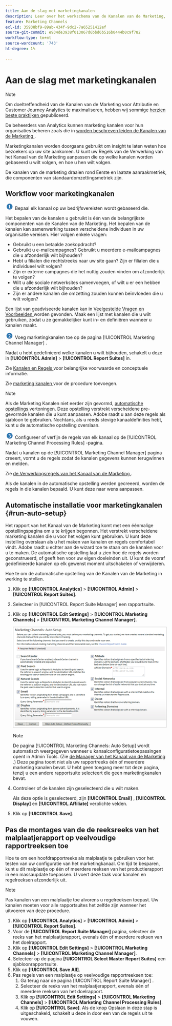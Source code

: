 ```yaml
---
title: Aan de slag met marketingkanalen
description: Leer over het werkschema van de Kanalen van de Marketing, de automatische opstelling, en hoe te om de montages van de reeks van het malplaatjerapport op veelvoudige rapportreeksen toe te passen.
feature: Marketing Channels
exl-id: 35938bf9-89ab-434f-9dc2-7a65251412ef
source-git-commit: e934de3938f013067d6bbd6b516b0444b0c9f782
workflow-type: tm+mt
source-wordcount: '743'
ht-degree: 1%

---
```


# Aan de slag met marketingkanalen

>[!NOTE]
>
>Om doeltreffendheid van de Kanalen van de Marketing voor Attributie en Customer Journey Analytics te maximaliseren, hebben wij sommige [ herzien beste praktijken ](/help/components/c-marketing-channels/mchannel-best-practices.md) gepubliceerd.
>
>De beheerders van Analytics kunnen marketing kanalen voor hun organisaties beheren zoals die in [ worden beschreven leiden de Kanalen van de Marketing ](/help/admin/tools/manage-rs/edit-settings/marketing-channels/c-channels.md).

Marketingkanalen worden doorgaans gebruikt om insight te laten weten hoe bezoekers op uw site aankomen. U kunt uw Regels van de Verwerking van het Kanaal van de Marketing aanpassen die op welke kanalen worden gebaseerd u wilt volgen, en hoe u hen wilt volgen.

De kanalen van de marketing draaien rond Eerste en laatste aanraakmetriek, die componenten van standaardomzettingsmetriek zijn.

## Workflow voor marketingkanalen

![](assets/step1_icon.png) Bepaal elk kanaal op uw bedrijfsvereisten wordt gebaseerd die.

Het bepalen van de kanalen u gebruikt is één van de belangrijkste componenten van de Kanalen van de Marketing. Het bepalen van de kanalen kan samenwerking tussen verscheidene individuen in uw organisatie vereisen. Hier volgen enkele vragen:

* Gebruikt u een betaalde zoekopdracht?
* Gebruikt u e-mailcampagnes? Gebruikt u meerdere e-mailcampagnes die u afzonderlijk wilt bijhouden?
* Hebt u filialen die rechtstreeks naar uw site gaan? Zijn er filialen die u individueel wilt volgen?
* Zijn er externe campagnes die het nuttig zouden vinden om afzonderlijk te volgen?
* Wilt u alle sociale netwerksites samenvoegen, of wilt u er een hebben die u afzonderlijk wilt bijhouden?
* Zijn er andere kanalen die omzetting zouden kunnen beïnvloeden die u wilt volgen?

Een lijst van geadviseerde kanalen kan in [ Veelgestelde Vragen en Voorbeelden ](/help/components/c-marketing-channels/c-faq.md) worden gevonden. Maak een lijst met kanalen die u wilt gebruiken, zodat u ze gemakkelijker kunt in- en definiëren wanneer u kanalen maakt.

![](assets/step2_icon.png) Voeg marketingkanalen toe op de pagina [!UICONTROL Marketing Channel Manager] .

Nadat u hebt gedefinieerd welke kanalen u wilt bijhouden, schakelt u deze in **[!UICONTROL Admin]** > **[!UICONTROL Report Suites]** in.

Zie [ Kanalen en Regels ](/help/admin/tools/manage-rs/edit-settings/marketing-channels/c-channels.md) voor belangrijke voorwaarde en conceptuele informatie.

Zie [ marketing kanalen ](/help/admin/tools/manage-rs/edit-settings/marketing-channels/c-channels.md) voor de procedure toevoegen.

>[!NOTE]
>
>Als de Marketing Kanalen niet eerder zijn gevormd, [ automatische opstellings ](/help/components/c-marketing-channels/c-getting-started-mchannel.md) vertoningen. Deze opstelling verstrekt verscheidene pre-gevormde kanalen die u kunt aanpassen. Adobe raadt u aan deze regels als sjabloon te gebruiken. Nochtans, als u reeds stevige kanaaldefinities hebt, kunt u de automatische opstelling overslaan.

![](assets/step3_icon.png) Configureer of verfijn de regels van elk kanaal op de [!UICONTROL Marketing Channel Processing Rules] -pagina.

Nadat u kanalen op de [!UICONTROL Marketing Channel Manager] pagina creeert, vormt u de regels zodat de kanalen gegevens kunnen terugwinnen en melden.

Zie [ de Verwerkingsregels van het Kanaal van de Marketing ](/help/admin/tools/manage-rs/edit-settings/marketing-channels/mc-proc-rules.md).

Als de kanalen in de automatische opstelling werden gecreeerd, worden de regels in die kanalen bepaald. U kunt deze naar wens aanpassen.

## Automatische installatie voor marketingkanalen {#run-auto-setup}

Het rapport van het Kanaal van de Marketing komt met een éénmalige opstellingspagina om u te krijgen begonnen. Het verstrekt verscheidene marketing kanalen die u voor het volgen kunt gebruiken. U kunt deze instelling overslaan als u het maken van kanalen en regels comfortabel vindt. Adobe raadt u echter aan de wizard toe te staan om de kanalen voor u te maken. De automatische opstelling laat u zien hoe de regels worden geconstrueerd, of geeft hen voor uw eigen doeleinden uit. U kunt de vooraf gedefinieerde kanalen op elk gewenst moment uitschakelen of verwijderen.

Hoe te om de automatische opstelling van de Kanalen van de Marketing in werking te stellen.

1. Klik op **[!UICONTROL Analytics]** > **[!UICONTROL Admin]** > **[!UICONTROL Report Suites]**.
1. Selecteer in [!UICONTROL Report Suite Manager] een rapportsuite.
1. Klik op **[!UICONTROL Edit Settings]** > **[!UICONTROL Marketing Channels]** > **[!UICONTROL Marketing Channel Manager]**.

   ![Stap Resultaat](assets/wizard.png)

   >[!NOTE]
   >
   >De pagina [!UICONTROL Marketing Channels: Auto Setup] wordt automatisch weergegeven wanneer u kanaalconfiguratietoepassingen opent in Admin Tools. (Zie [ de Manager van het Kanaal van de Marketing ](/help/admin/tools/manage-rs/edit-settings/marketing-channels/c-channels.md).) Deze pagina toont niet als uw rapportreeks één of meerdere marketing kanalen bevat. U hebt geen toegang meer tot deze pagina, tenzij u een andere rapportsuite selecteert die geen marketingkanalen bevat.

1. Controleer of de kanalen zijn geselecteerd die u wilt maken.

   Als deze optie is geselecteerd, zijn **[!UICONTROL Email]** , **[!UICONTROL Display]** en **[!UICONTROL Affiliate]** verplichte velden.

1. Klik op **[!UICONTROL Save]**.

## Pas de montages van de de reeksreeks van het malplaatjerapport op veelvoudige rapportreeksen toe

Hoe te om een hoofdrapportreeks als malplaatje te gebruiken voor het testen van uw configuratie van het marketingkanaal. Om tijd te besparen, kunt u dit malplaatje op één of meerdere reeksen van het productierapport in een massaupdate toepassen. U voert deze taak voor kanalen en regelreeksen afzonderlijk uit.

>[!NOTE]
>
>Pas kanalen van een malplaatje toe alvorens u regelreeksen toepast. Uw kanalen moeten voor alle rapportsuites het zelfde zijn wanneer het uitvoeren van deze procedure.

1. Klik op **[!UICONTROL Analytics]** > **[!UICONTROL Admin]** > **[!UICONTROL Report Suites]**.
1. Voor de **[!UICONTROL Report Suite Manager]** pagina, selecteer de reeks van het malplaatjerapport, evenals één of meerdere reeksen van het doelrapport.
1. Klik op **[!UICONTROL Edit Settings]** > **[!UICONTROL Marketing Channels]** > **[!UICONTROL Marketing Channel Manager]**.
1. Selecteer op de pagina **[!UICONTROL Select Master Report Suites]** een sjabloonrapportsuite.
1. Klik op **[!UICONTROL Save All]**.
1. Pas regels van een malplaatje op veelvoudige rapportreeksen toe:
   1. Ga terug naar de pagina [!UICONTROL Report Suite Manager] .
   1. Selecteer de reeks van het malplaatjerapport, evenals één of meerdere reeksen van het doelrapport.
   1. Klik op **[!UICONTROL Edit Settings]** > **[!UICONTROL Marketing Channels]** > **[!UICONTROL Marketing Channel Processing Rules]**.
   1. Klik op **[!UICONTROL Save]**. Als de knop Opslaan in deze stap is uitgeschakeld, schakelt u deze in door een van de regels uit te vouwen.
